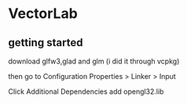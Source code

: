 # VectorLab 

## getting started 
download glfw3,glad and glm (i did it through vcpkg)

then go to Configuration Properties > Linker > Input

Click Additional Dependencies add opengl32.lib


